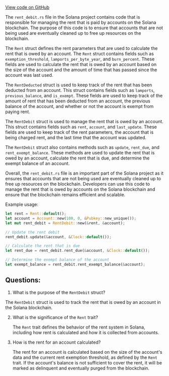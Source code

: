 [View code on GitHub](https://github.com/solana-labs/solana/blob/master/runtime/src/rent_debit.rs)

The `rent_debit.rs` file in the Solana project contains code that is responsible for managing the rent that is paid by accounts on the Solana blockchain. The purpose of this code is to ensure that accounts that are not being used are eventually cleaned up to free up resources on the blockchain.

The `Rent` struct defines the rent parameters that are used to calculate the rent that is owed by an account. The `Rent` struct contains fields such as `exemption_threshold`, `lamports_per_byte_year`, and `burn_percent`. These fields are used to calculate the rent that is owed by an account based on the size of the account and the amount of time that has passed since the account was last used.

The `RentDeducted` struct is used to keep track of the rent that has been deducted from an account. This struct contains fields such as `lamports`, `previous_balance`, and `is_exempt`. These fields are used to keep track of the amount of rent that has been deducted from an account, the previous balance of the account, and whether or not the account is exempt from paying rent.

The `RentDebit` struct is used to manage the rent that is owed by an account. This struct contains fields such as `rent`, `account`, and `last_update`. These fields are used to keep track of the rent parameters, the account that is being charged rent, and the last time that the account was updated.

The `RentDebit` struct also contains methods such as `update`, `rent_due`, and `rent_exempt_balance`. These methods are used to update the rent that is owed by an account, calculate the rent that is due, and determine the exempt balance of an account.

Overall, the `rent_debit.rs` file is an important part of the Solana project as it ensures that accounts that are not being used are eventually cleaned up to free up resources on the blockchain. Developers can use this code to manage the rent that is owed by accounts on the Solana blockchain and ensure that the blockchain remains efficient and scalable. 

Example usage:

```rust
let rent = Rent::default();
let account = Account::new(100, 0, &Pubkey::new_unique());
let mut rent_debit = RentDebit::new(&rent, &account);

// Update the rent debit
rent_debit.update(&account, &Clock::default());

// Calculate the rent that is due
let rent_due = rent_debit.rent_due(&account, &Clock::default());

// Determine the exempt balance of the account
let exempt_balance = rent_debit.rent_exempt_balance(&account);
```
## Questions: 
 1. What is the purpose of the `RentDebit` struct?
   
   The `RentDebit` struct is used to track the rent that is owed by an account in the Solana blockchain.

2. What is the significance of the `Rent` trait?
   
   The `Rent` trait defines the behavior of the rent system in Solana, including how rent is calculated and how it is collected from accounts.

3. How is the rent for an account calculated?
   
   The rent for an account is calculated based on the size of the account's data and the current rent exemption threshold, as defined by the `Rent` trait. If the account's balance is not sufficient to cover the rent, it will be marked as delinquent and eventually purged from the blockchain.